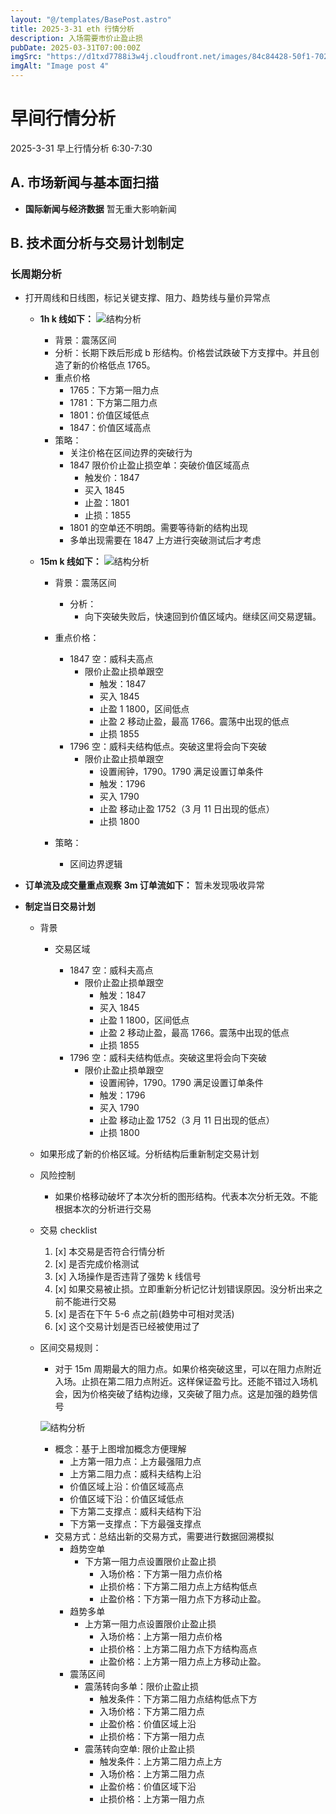 ```yaml
---
layout: "@/templates/BasePost.astro"
title: 2025-3-31 eth 行情分析
description: 入场需要市价止盈止损
pubDate: 2025-03-31T07:00:00Z
imgSrc: "https://d1txd7788i3w4j.cloudfront.net/images/84c84428-50f1-7025-b778-548a97e9da87/2025-03-30/1743375979664-tradingview15m.jpg"
imgAlt: "Image post 4"
---
```


# 早间行情分析

2025-3-31 早上行情分析 6:30-7:30

## A. 市场新闻与基本面扫描

- **国际新闻与经济数据**
  暂无重大影响新闻

## B. 技术面分析与交易计划制定

### 长周期分析

- 打开周线和日线图，标记关键支撑、阻力、趋势线与量价异常点

  - **1h k 线如下：**
    ![结构分析](https://d1txd7788i3w4j.cloudfront.net/images/84c84428-50f1-7025-b778-548a97e9da87/2025-03-30/1743375979386-tradingview1h.jpg)

    - 背景：震荡区间
    - 分析：长期下跌后形成 b 形结构。价格尝试跌破下方支撑中。并且创造了新的价格低点 1765。
    - 重点价格
      - 1765：下方第一阻力点
      - 1781：下方第二阻力点
      - 1801：价值区域低点
      - 1847：价值区域高点
    - 策略：
      - 关注价格在区间边界的突破行为
      - 1847 限价价止盈止损空单：突破价值区域高点
        - 触发价：1847
        - 买入 1845
        - 止盈：1801
        - 止损：1855
      - 1801 的空单还不明朗。需要等待新的结构出现
      - 多单出现需要在 1847 上方进行突破测试后才考虑

  - **15m k 线如下：**
    ![结构分析](https://d1txd7788i3w4j.cloudfront.net/images/84c84428-50f1-7025-b778-548a97e9da87/2025-03-30/1743375979664-tradingview15m.jpg)

    - 背景：震荡区间
      - 分析：
        - 向下突破失败后，快速回到价值区域内。继续区间交易逻辑。
    - 重点价格：

      - 1847 空：威科夫高点
        - 限价止盈止损单跟空
          - 触发：1847
          - 买入 1845
          - 止盈 1 1800，区间低点
          - 止盈 2 移动止盈，最高 1766。震荡中出现的低点
          - 止损 1855
      - 1796 空：威科夫结构低点。突破这里将会向下突破
        - 限价止盈止损单跟空
          - 设置闹钟，1790。1790 满足设置订单条件
          - 触发：1796
          - 买入 1790
          - 止盈 移动止盈 1752（3 月 11 日出现的低点）
          - 止损 1800

    - 策略：
      - 区间边界逻辑

- **订单流及成交量重点观察**
  **3m 订单流如下：**
  暂未发现吸收异常
- **制定当日交易计划**

  - 背景

    - 交易区域

      - 1847 空：威科夫高点
        - 限价止盈止损单跟空
          - 触发：1847
          - 买入 1845
          - 止盈 1 1800，区间低点
          - 止盈 2 移动止盈，最高 1766。震荡中出现的低点
          - 止损 1855
      - 1796 空：威科夫结构低点。突破这里将会向下突破
        - 限价止盈止损单跟空
          - 设置闹钟，1790。1790 满足设置订单条件
          - 触发：1796
          - 买入 1790
          - 止盈 移动止盈 1752（3 月 11 日出现的低点）
          - 止损 1800

  - 如果形成了新的价格区域。分析结构后重新制定交易计划

  - 风险控制
    - 如果价格移动破坏了本次分析的图形结构。代表本次分析无效。不能根据本次的分析进行交易
  - 交易 checklist

    1. [x] 本交易是否符合行情分析
    2. [x] 是否完成价格测试
    3. [x] 入场操作是否违背了强势 k 线信号
    4. [x] 如果交易被止损。立即重新分析记忆计划错误原因。没分析出来之前不能进行交易
    5. [x] 是否在下午 5-6 点之前(趋势中可相对灵活)
    6. [x] 这个交易计划是否已经被使用过了

  - 区间交易规则：

    - 对于 15m 周期最大的阻力点。如果价格突破这里，可以在阻力点附近入场。止损在第二阻力点附近。这样保证盈亏比。还能不错过入场机会，因为价格突破了结构边缘，又突破了阻力点。这是加强的趋势信号

    ![结构分析](https://d1txd7788i3w4j.cloudfront.net/images/84c84428-50f1-7025-b778-548a97e9da87/2025-03-28/1743167232237-tradingview15m.jpg)

    - 概念：基于上图增加概念方便理解
      - 上方第一阻力点：上方最强阻力点
      - 上方第二阻力点：威科夫结构上沿
      - 价值区域上沿：价值区域高点
      - 价值区域下沿：价值区域低点
      - 下方第二支撑点：威科夫结构下沿
      - 下方第一支撑点：下方最强支撑点
    - 交易方式：总结出新的交易方式，需要进行数据回溯模拟
      - 趋势空单
        - 下方第一阻力点设置限价止盈止损
          - 入场价格：下方第一阻力点价格
          - 止损价格：下方第二阻力点上方结构低点
          - 止盈价格：下方第一阻力点下方移动止盈。
      - 趋势多单
        - 上方第一阻力点设置限价止盈止损
          - 入场价格：上方第一阻力点价格
          - 止损价格：上方第二阻力点下方结构高点
          - 止盈价格：上方第一阻力点上方移动止盈。
      - 震荡区间
        - 震荡转向多单：限价止盈止损
          - 触发条件：下方第二阻力点结构低点下方
          - 入场价格：下方第二阻力点
          - 止盈价格：价值区域上沿
          - 止损价格：下方第一阻力点
        - 震荡转向空单: 限价止盈止损
          - 触发条件：上方第二阻力点上方
          - 入场价格：上方第二阻力点
          - 止盈价格：价值区域下沿
          - 止损价格：上方第一阻力点
